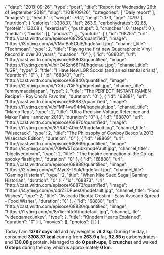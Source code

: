 {
    "date": "2018-09-26",
    "type": "post",
    "title": "Report for Wednesday 26th of September 2018",
    "slug": "2018\/09\/26",
    "categories": [
        "Daily report"
    ],
    "images": [],
    "health": {
        "weight": 76.2,
        "height": 173,
        "age": 13797
    },
    "nutrition": {
        "calories": 3308.37,
        "fat": 263.9,
        "carbohydrates": 92.85,
        "protein": 130.08
    },
    "exercise": {
        "pushups": 0,
        "crunches": 0,
        "steps": 0
    },
    "media": {
        "books": [],
        "podcast": [],
        "youtube": [
            {
                "id": "68795",
                "url": "http:\/\/cast.writtn.com\/episode\/68795\/quantified",
                "image": "https:\/\/i3.ytimg.com\/vi\/VMu-BoECblE\/hqdefault.jpg",
                "channel_title": "Techmoan",
                "type": 2,
                "title": "Playing the first new Quadraphonic Vinyl Record in over 30 years",
                "duration": "0"
            },
            {
                "id": "68803",
                "url": "http:\/\/cast.writtn.com\/episode\/68803\/quantified",
                "image": "https:\/\/i1.ytimg.com\/vi\/xHO4Szh66TM\/hqdefault.jpg",
                "channel_title": "LGR",
                "type": 2,
                "title": "I Have New LGR Socks! (and an existential crisis)",
                "duration": "0"
            },
            {
                "id": "68840",
                "url": "http:\/\/cast.writtn.com\/episode\/68840\/quantified",
                "image": "https:\/\/i2.ytimg.com\/vi\/YXdzI7CiFYg\/hqdefault.jpg",
                "channel_title": "emmymadeinjapan",
                "type": 2,
                "title": "The PERFECT INSTANT RAMEN Recipe? - Roy Choi's Favorite",
                "duration": "0"
            },
            {
                "id": "68887",
                "url": "http:\/\/cast.writtn.com\/episode\/68887\/quantified",
                "image": "https:\/\/i1.ytimg.com\/vi\/xFMF4vw94rM\/hqdefault.jpg",
                "channel_title": "Marco Reps",
                "type": 2,
                "title": "Ultra Precision Voltage Reference and Maker Faire Hannover 2018",
                "duration": "0"
            },
            {
                "id": "68870",
                "url": "http:\/\/cast.writtn.com\/episode\/68870\/quantified",
                "image": "https:\/\/i1.ytimg.com\/vi\/8YR4ZrA0xeM\/hqdefault.jpg",
                "channel_title": "Wisecrack",
                "type": 2,
                "title": "The Philosophy of Cowboy Bebop \u2013 Wisecrack Edition",
                "duration": "0"
            },
            {
                "id": "68869",
                "url": "http:\/\/cast.writtn.com\/episode\/68869\/quantified",
                "image": "https:\/\/i4.ytimg.com\/vi\/70MW5Topubk\/hqdefault.jpg",
                "channel_title": "bigclivedotcom",
                "type": 2,
                "title": "The theatre connection of the Co-op spooky flashlight.",
                "duration": "0"
            },
            {
                "id": "68888",
                "url": "http:\/\/cast.writtn.com\/episode\/68888\/quantified",
                "image": "https:\/\/i2.ytimg.com\/vi\/1jMyqX-TSuk\/hqdefault.jpg",
                "channel_title": "Gaming Historian",
                "type": 2,
                "title": "When Nike Sued Sega | Gaming Historian",
                "duration": "0"
            },
            {
                "id": "68873",
                "url": "http:\/\/cast.writtn.com\/episode\/68873\/quantified",
                "image": "https:\/\/i4.ytimg.com\/vi\/c4rZ3DPues0\/hqdefault.jpg",
                "channel_title": "Food Wishes",
                "type": 2,
                "title": "Avocado Ricotta Crostini - Easy Avocado Spread - Food Wishes",
                "duration": "0"
            },
            {
                "id": "68830",
                "url": "http:\/\/cast.writtn.com\/episode\/68830\/quantified",
                "image": "https:\/\/i1.ytimg.com\/vi\/8o1ieehttdA\/hqdefault.jpg",
                "channel_title": "videogamedunkey",
                "type": 2,
                "title": "Kingdom Hearts Explained",
                "duration": "0"
            }
        ],
        "movies": [],
        "photos": []
    }
}

Today I am <strong>13797 days</strong> old and my weight is <strong>76.2 kg</strong>. During the day, I consumed <strong>3308.37 kcal</strong> coming from <strong>263.9 g</strong> fat, <strong>92.85 g</strong> carbohydrates and <strong>130.08 g</strong> protein. Managed to do <strong>0 push-ups</strong>, <strong>0 crunches</strong> and walked <strong>0 steps</strong> during the day which is approximately <strong>0 km</strong>.